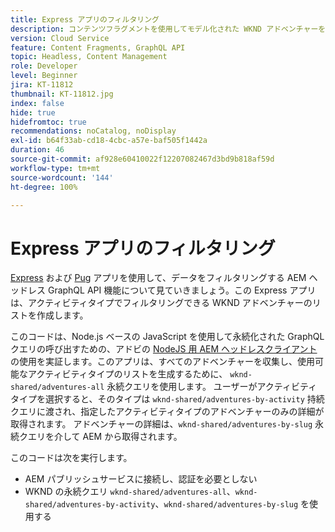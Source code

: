 ```yaml
---
title: Express アプリのフィルタリング
description: コンテンツフラグメントを使用してモデル化された WKND アドベンチャーをフィルタリングする簡単な Express アプリ。
version: Cloud Service
feature: Content Fragments, GraphQL API
topic: Headless, Content Management
role: Developer
level: Beginner
jira: KT-11812
thumbnail: KT-11812.jpg
index: false
hide: true
hidefromtoc: true
recommendations: noCatalog, noDisplay
exl-id: b64f33ab-cd18-4cbc-a57e-baf505f1442a
duration: 46
source-git-commit: af928e60410022f12207082467d3bd9b818af59d
workflow-type: tm+mt
source-wordcount: '144'
ht-degree: 100%

---
```


# Express アプリのフィルタリング

[Express](https://expressjs.com/) および [Pug](https://pugjs.org/) アプリを使用して、データをフィルタリングする AEM ヘッドレス GraphQL API 機能について見ていきましょう。この Express アプリは、アクティビティタイプでフィルタリングできる WKND アドベンチャーのリストを作成します。

このコードは、Node.js ベースの JavaScript を使用して永続化された GraphQL クエリの呼び出すための、アドビの [NodeJS 用 AEM ヘッドレスクライアント](https://github.com/adobe/aem-headless-client-nodejs#aem-headless-client-for-nodejs)の使用を実証します。このアプリは、すべてのアドベンチャーを収集し、使用可能なアクティビティタイプのリストを生成するために、 `wknd-shared/adventures-all` 永続クエリを使用します。 ユーザーがアクティビティタイプを選択すると、そのタイプは `wknd-shared/adventures-by-activity` 持続クエリに渡され、指定したアクティビティタイプのアドベンチャーのみの詳細が取得されます。 アドベンチャーの詳細は、`wknd-shared/adventures-by-slug` 永続クエリを介して AEM から取得されます。

このコードは次を実行します。

+ AEM パブリッシュサービスに接続し、認証を必要としない
+ WKND の永続クエリ `wknd-shared/adventures-all`、`wknd-shared/adventures-by-activity`、`wknd-shared/adventures-by-slug` を使用する
